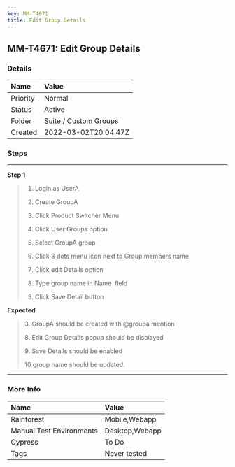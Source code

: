 ```yaml
---
key: MM-T4671
title: Edit Group Details
---
```


## MM-T4671: Edit Group Details

### Details

| Name     | Value                 |
| :------- | :-------------------- |
| Priority | Normal                |
| Status   | Active                |
| Folder   | Suite / Custom Groups |
| Created  | 2022-03-02T20:04:47Z  |

### Steps

<hr/>

**Step 1**

> <article><ol><li><p>Login as UserA</p></li><li><p>Create GroupA </p></li><li><p>Click Product Switcher Menu </p></li><li><p>Click User Groups option</p></li><li><p>Select GroupA group</p></li><li><p>Click 3 dots menu icon next to Group members name</p></li><li><p>Click edit Details option</p></li><li><p>Type group name in Name  field</p></li><li><p>Click Save Detail button</p></li></ol></article>

**Expected**

> <article><p>3. GroupA should be created with @groupa mention</p><p>8. Edit Group Details popup should be displayed</p><p>9. Save Details should be enabled </p><p>10 group name should be updated.</p></article>

<hr/>

### More Info

| Name                     | Value          |
| :----------------------- | :------------- |
| Rainforest               | Mobile,Webapp  |
| Manual Test Environments | Desktop,Webapp |
| Cypress                  | To Do          |
| Tags                     | Never tested   |
